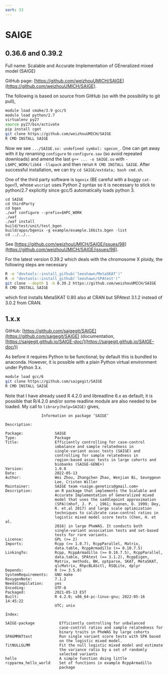 ```yaml
---
sort: 33
---
```


# SAIGE

## 0.36.6 and 0.39.2

Full name: Scalable and Accurate Implementation of GEneralized mixed model (SAIGE)

GitHub page: [https://github.com/weizhouUMICH/SAIGE](https://github.com/weizhouUMICH/SAIGE).

The following is based on source from GitHub (so with the possibility to git pull),

```bash
module load cmake/3.9 gcc/5
module load python/2.7
virtualenv py27
source py27/bin/activate
pip install cget
git clone https://github.com/weizhouUMICH/SAIGE
R CMD INSTALL SAIGE
```

Now we see `.../SAIGE.so: undefined symbol: sgecon_`. One can get away with it by renaming `configure` to `configure.sav` (so avoid repeated downloads) and amend the last `g++ ... -o SAIGE.so` with `-L$HPC_WORK/lib64 -llapack` and then rerun `R CMD INSTALL SAIGE`. After successful installation, we can try `cd SAIGE/extdata; bash cmd.sh`.

One of the third party software is `bgenix` (BE careful with a buggy `cat-bgen`!), whose `wscript` uses Python 2 syntax so it is necessary to stick to python/2.7 explicitly since gcc/5 automatically loads python 3.

```
cd SAIGE
cd thirdParty
cd bgen
./waf configure --prefix=$HPC_WORK
./waf
./waf install
build/test/unit/test_bgen
build/apps/bgenix -g example/example.16bits.bgen -list
cd ../../..
```

See [https://github.com/weizhouUMICH/SAIGE/issues/98](https://github.com/weizhouUMICH/SAIGE/issues/98).

For the latest version 0.39.2 which deals with the chromosome X ploidy, the following steps are necessary

```bash
R -e "devtools::install_github('leeshawn/MetaSKAT')"
R -e "devtools::install_github('leeshawn/SPAtest')"
git clone --depth 1 -b 0.39.2 https://github.com/weizhouUMICH/SAIGE
R CMD INSTALL SAIGE
```

which first installs MetaSKAT 0.80 also at CRAN but SPAtest 3.1.2 instead of 3.0.2 from CRAN.

## 1.x.x

GitHub: [https://github.com/saigegit/SAIGE](https://github.com/saigegit/SAIGE) (documentation, [https://saigegit.github.io/SAIGE-doc/](https://saigegit.github.io/SAIGE-doc/))

As before it requires Python to be functional; by default this is bundled to anaconda. However, it is possible with a plain Python virtual environment under Python 3.x.

```bash
module load gcc/6
git clone https://github.com/saigegit/SAIGE
R CMD INSTALL SAIGE
```

Note that I have already used R 4.2.0 and libreadline 6.x as default; it is possible that R/4.2.0 and/or some readline module are also needed to be loaded. My call to `library(help=SAIGE)` gives,

```
                Information on package ‘SAIGE’

Description:

Package:              SAIGE
Type:                 Package
Title:                Efficiently controlling for case-control
                      imbalance and sample relatedness in
                      single-variant assoc tests (SAIGE) and
                      controlling for sample relatedness in
                      region-based assoc tests in large cohorts and
                      biobanks (SAIGE-GENE+)
Version:              1.0.8
Date:                 2022-05-13
Author:               Wei Zhou, Zhangchen Zhao, Wenjian Bi, Seunggeun
                      Lee, Cristen Willer
Maintainer:           SAIGE team <saige.genetics@gmail.com>
Description:          an R package that implements the Scalable and
                      Accurate Implementation of Generalized mixed
                      model that uses the saddlepoint approximation
                      (SPA)(mhof, J. P. , 1961; Kuonen, D. 1999; Dey,
                      R. et.al 2017) and large scale optimization
                      techniques to calibrate case-control ratios in
                      logistic mixed model score tests (Chen, H. et al.
                      2016) in large PheWAS. It conducts both
                      single-variant association tests and set-based
                      tests for rare variants.
License:              GPL (>= 2)
Imports:              Rcpp (>= 1.0.7), RcppParallel, Matrix,
                      data.table, RcppArmadillo (>= 0.10.7.5)
LinkingTo:            Rcpp, RcppArmadillo (>= 0.10.7.5), RcppParallel,
                      data.table, SPAtest (== 3.1.2), RcppEigen,
                      Matrix, methods, BH, optparse, SKAT, MetaSKAT,
                      qlcMatrix, RhpcBLASctl, RSQLite, dplyr
Depends:              R (>= 3.5.0)
SystemRequirements:   GNU make
RoxygenNote:          7.1.2
NeedsCompilation:     yes
Encoding:             UTF-8
Packaged:             2021-05-13 EST
Built:                R 4.2.0; x86_64-pc-linux-gnu; 2022-05-16 14:45:22
                      UTC; unix

Index:

SAIGE-package           Efficiently controlling for unbalanced
                        case-control ratios and sample relatedness for
                        binary traits in PheWAS by large cohorts
SPAGMMATtest            Run single variant score tests with SPA based
                        on the logistic mixed model.
fitNULLGLMM             Fit the null logistic mixed model and estimate
                        the variance ratio by a set of randomly
                        selected variants
hello                   A simple function doing little
rcpparma_hello_world    Set of functions in example RcppArmadillo
                        package
```
